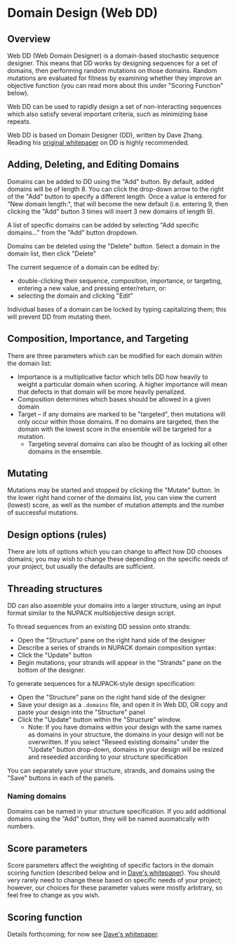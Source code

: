 Domain Design (Web DD)
======================

Overview
--------

Web DD (Web Domain Designer) is a domain-based stochastic sequence designer. This means that DD works by designing sequences for a set of domains, then performing random mutations on those domains. Random mutations are evaluated for fitness by examining whether they improve an objective function (you can read more about this under "Scoring Function" below).

Web DD can be used to rapidly design a set of non-interacting sequences which also satisfy several important criteria, such as minimizing base repeats.

Web DD is based on Domain Designer (DD), written by Dave Zhang. Reading his [original whitepaper](/etc/papers/dd_lncs.pdf) on DD is highly recommended.


Adding, Deleting, and Editing Domains
-------------------------------------

Domains can be added to DD using the "Add" button. By default, added domains will be of length 8. You can click the drop-down arrow to the right of the "Add" button to specify a different length. Once a value is entered for "New domain length:", that will become the new default (i.e. entering 9, then clicking the "Add" button 3 times will insert 3 new domains of length 9).

A list of specific domains can be added by selecting "Add specific domains..." from the "Add" button dropdown.

Domains can be deleted using the "Delete" button. Select a domain in the domain list, then click "Delete"

The current sequence of a domain can be edited by:

*	double-clicking their sequence, composition, importance, or targeting, entering a new value, and pressing enter/return, or:
*	selecting the domain and clicking "Edit"

Individual bases of a domain can be locked by typing capitalizing them; this will prevent DD from mutating them.

Composition, Importance, and Targeting
--------------------------------------

There are three parameters which can be modified for each domain within the domain list:

*	Importance is a multiplicative factor which tells DD how heavily to weight a particular domain when scoring. A higher importance will mean that defects in that domain will be more heavily penalized.
*	Composition determines which bases should be allowed in a given domain
*	Target – if any domains are marked to be "targeted", then mutations will only occur within those domains. If no domains are targeted, then the domain with the lowest score in the ensemble will be targeted for a mutation.
	*	Targeting several domains can also be thought of as locking all other domains in the ensemble.

Mutating
--------

Mutations may be started and stopped by clicking the "Mutate" button. In the lower right hand corner of the domains list, you can view the current (lowest) score, as well as the number of mutation attempts and the number of successful mutations.

Design options (rules)
----------------------

There are lots of options which you can change to affect how DD chooses domains; you may wish to change these depending on the specific needs of your project, but usually the defaults are sufficient.

Threading structures
--------------------

DD can also assemble your domains into a larger structure, using an input format similar to the NUPACK multiobjective design script. 

To thread sequences from an existing DD session onto strands:

*	Open the "Structure" pane on the right hand side of the designer
*	Describe a series of strands in NUPACK domain composition syntax:
*	Click the "Update" button
*	Begin mutations; your strands will appear in the "Strands" pane on the bottom of the designer.

To generate sequences for a NUPACK-style design specification:

*	Open the "Structure" pane on the right hand side of the designer
*	Save your design as a `.domains` file, and open it in Web DD, OR copy and paste your design into the "Structure" panel
*	Click the "Update" button within the "Structure" window.
	*	Note: If you have domains within your design with the same names as domains in your structure, the domains in your design will not be overwritten. If you select "Reseed existing domains" under the "Update" button drop-down, domains in your design will be resized and reseeded according to your structure specification 

You can separately save your structure, strands, and domains using the "Save" buttons in each of the panels.

### Naming domains

Domains can be named in your structure specification. If you add additional domains using the "Add" button, they will be named auomatically with numbers. 

Score parameters
----------------

Score parameters affect the weighting of specific factors in the domain scoring function (described below and in [Dave's whitepaper](/etc/papers/dd_lncs.pdf)). You should very rarely need to change these based on specific needs of your project; however, our choices for these parameter values were mostly arbitrary, so feel free to change as you wish.

Scoring function
----------------

Details forthcoming; for now see [Dave's whitepaper](/etc/papers/dd_lncs.pdf).
